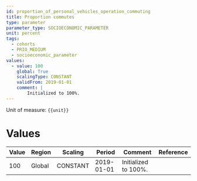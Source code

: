 ```yaml
---
id: proportion_of_personal_vehicles_operation_commuting
title: Proportion commutes
type: parameter
parameter_type: SOCIOECONOMIC_PARAMETER
unit: percent
tags:
  - cohorts
  - PRIO_MEDIUM
  - socioeconomic_parameter
values:
  - value: 100
    global: True
    scalingType: CONSTANT
    validFrom: 2019-01-01
    comment: |
        Initialized to 100%.
---
```



Unit of measure: `{{unit}}`


# Values


| Value | Region | Scaling | Period | Comment | Reference |
|-------|--------|---------|--------|---------|-----------|
| 100 | Global | CONSTANT | 2019-01-01 | Initialized to 100%. |  |


